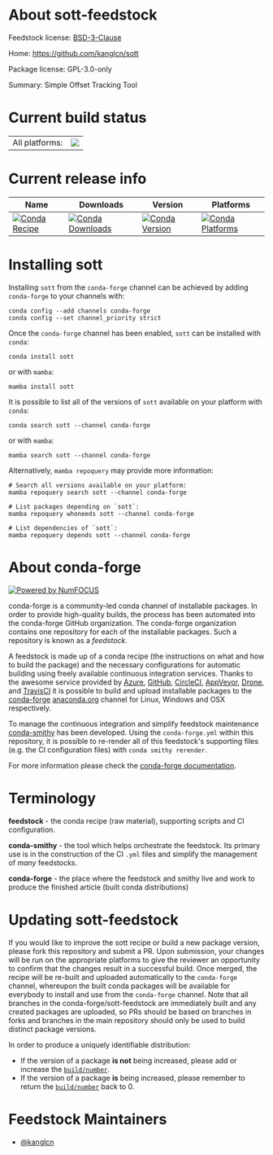 About sott-feedstock
====================

Feedstock license: [BSD-3-Clause](https://github.com/conda-forge/sott-feedstock/blob/main/LICENSE.txt)

Home: https://github.com/kanglcn/sott

Package license: GPL-3.0-only

Summary: Simple Offset Tracking Tool

Current build status
====================


<table><tr><td>All platforms:</td>
    <td>
      <a href="https://dev.azure.com/conda-forge/feedstock-builds/_build/latest?definitionId=18243&branchName=main">
        <img src="https://dev.azure.com/conda-forge/feedstock-builds/_apis/build/status/sott-feedstock?branchName=main">
      </a>
    </td>
  </tr>
</table>

Current release info
====================

| Name | Downloads | Version | Platforms |
| --- | --- | --- | --- |
| [![Conda Recipe](https://img.shields.io/badge/recipe-sott-green.svg)](https://anaconda.org/conda-forge/sott) | [![Conda Downloads](https://img.shields.io/conda/dn/conda-forge/sott.svg)](https://anaconda.org/conda-forge/sott) | [![Conda Version](https://img.shields.io/conda/vn/conda-forge/sott.svg)](https://anaconda.org/conda-forge/sott) | [![Conda Platforms](https://img.shields.io/conda/pn/conda-forge/sott.svg)](https://anaconda.org/conda-forge/sott) |

Installing sott
===============

Installing `sott` from the `conda-forge` channel can be achieved by adding `conda-forge` to your channels with:

```
conda config --add channels conda-forge
conda config --set channel_priority strict
```

Once the `conda-forge` channel has been enabled, `sott` can be installed with `conda`:

```
conda install sott
```

or with `mamba`:

```
mamba install sott
```

It is possible to list all of the versions of `sott` available on your platform with `conda`:

```
conda search sott --channel conda-forge
```

or with `mamba`:

```
mamba search sott --channel conda-forge
```

Alternatively, `mamba repoquery` may provide more information:

```
# Search all versions available on your platform:
mamba repoquery search sott --channel conda-forge

# List packages depending on `sott`:
mamba repoquery whoneeds sott --channel conda-forge

# List dependencies of `sott`:
mamba repoquery depends sott --channel conda-forge
```


About conda-forge
=================

[![Powered by
NumFOCUS](https://img.shields.io/badge/powered%20by-NumFOCUS-orange.svg?style=flat&colorA=E1523D&colorB=007D8A)](https://numfocus.org)

conda-forge is a community-led conda channel of installable packages.
In order to provide high-quality builds, the process has been automated into the
conda-forge GitHub organization. The conda-forge organization contains one repository
for each of the installable packages. Such a repository is known as a *feedstock*.

A feedstock is made up of a conda recipe (the instructions on what and how to build
the package) and the necessary configurations for automatic building using freely
available continuous integration services. Thanks to the awesome service provided by
[Azure](https://azure.microsoft.com/en-us/services/devops/), [GitHub](https://github.com/),
[CircleCI](https://circleci.com/), [AppVeyor](https://www.appveyor.com/),
[Drone](https://cloud.drone.io/welcome), and [TravisCI](https://travis-ci.com/)
it is possible to build and upload installable packages to the
[conda-forge](https://anaconda.org/conda-forge) [anaconda.org](https://anaconda.org/)
channel for Linux, Windows and OSX respectively.

To manage the continuous integration and simplify feedstock maintenance
[conda-smithy](https://github.com/conda-forge/conda-smithy) has been developed.
Using the ``conda-forge.yml`` within this repository, it is possible to re-render all of
this feedstock's supporting files (e.g. the CI configuration files) with ``conda smithy rerender``.

For more information please check the [conda-forge documentation](https://conda-forge.org/docs/).

Terminology
===========

**feedstock** - the conda recipe (raw material), supporting scripts and CI configuration.

**conda-smithy** - the tool which helps orchestrate the feedstock.
                   Its primary use is in the construction of the CI ``.yml`` files
                   and simplify the management of *many* feedstocks.

**conda-forge** - the place where the feedstock and smithy live and work to
                  produce the finished article (built conda distributions)


Updating sott-feedstock
=======================

If you would like to improve the sott recipe or build a new
package version, please fork this repository and submit a PR. Upon submission,
your changes will be run on the appropriate platforms to give the reviewer an
opportunity to confirm that the changes result in a successful build. Once
merged, the recipe will be re-built and uploaded automatically to the
`conda-forge` channel, whereupon the built conda packages will be available for
everybody to install and use from the `conda-forge` channel.
Note that all branches in the conda-forge/sott-feedstock are
immediately built and any created packages are uploaded, so PRs should be based
on branches in forks and branches in the main repository should only be used to
build distinct package versions.

In order to produce a uniquely identifiable distribution:
 * If the version of a package **is not** being increased, please add or increase
   the [``build/number``](https://docs.conda.io/projects/conda-build/en/latest/resources/define-metadata.html#build-number-and-string).
 * If the version of a package **is** being increased, please remember to return
   the [``build/number``](https://docs.conda.io/projects/conda-build/en/latest/resources/define-metadata.html#build-number-and-string)
   back to 0.

Feedstock Maintainers
=====================

* [@kanglcn](https://github.com/kanglcn/)

